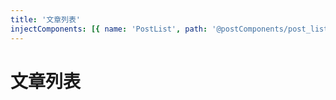```yaml
---
title: '文章列表'
injectComponents: [{ name: 'PostList', path: '@postComponents/post_list.vue' }]
---
```


# 文章列表

<PostList/>
